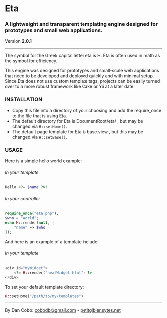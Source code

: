 # Eta
### A lightweight and transparent templating engine designed for prototypes and small web applications.  
Version **2.0.1**

---
The symbol for the Greek capital letter eta is H. Eta is often used in math as the symbol for efficiency.

This engine was designed for prototypes and small-scale web applications that need to be developed and deployed quickly and with minimal setup. Since Eta does not use custom template tags, projects can be easily turned over to a more robust framework like Cake or Yii at a later date.

### INSTALLATION
* Copy this file into a directory of your choosing and add the require_once to the file that is using Eta.
* The default directory for Eta is DocumentRoot/eta/ , but may be changed via <code>H::setHome()</code>.
* The default page template for Eta is base.view , but this may be changed via <code>H::setBase()</code>.

### USAGE
Here is a simple hello world example:
###### In your template
```php
Hello <?= $name ?>!
```
###### In your controller
```php
require_once("eta.php");
$who = "World";
echo H::render(null, [
    "name" => $who
]);
```  
And here is an example of a template include:
###### In your template
```php
<div id="myWidget">
    <?= H::render("neatWidget.html") ?>
</div>
```  
To set your default template directory:
```php
H::setHome("/path/to/my/templates");
```  

---
By Dan Cobb: cobbdb@gmail.com - [petitgibier.sytes.net](http://petitgibier.sytes.net)
